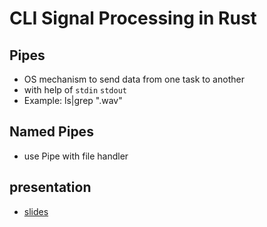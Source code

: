 # CLI Signal Processing in Rust
## Pipes
* OS mechanism to send data from one task to another
* with help of `stdin` `stdout`
* Example: ls|grep ".wav"  
## Named Pipes 
* use Pipe with file handler
## presentation
- [slides](slides/README.md)
